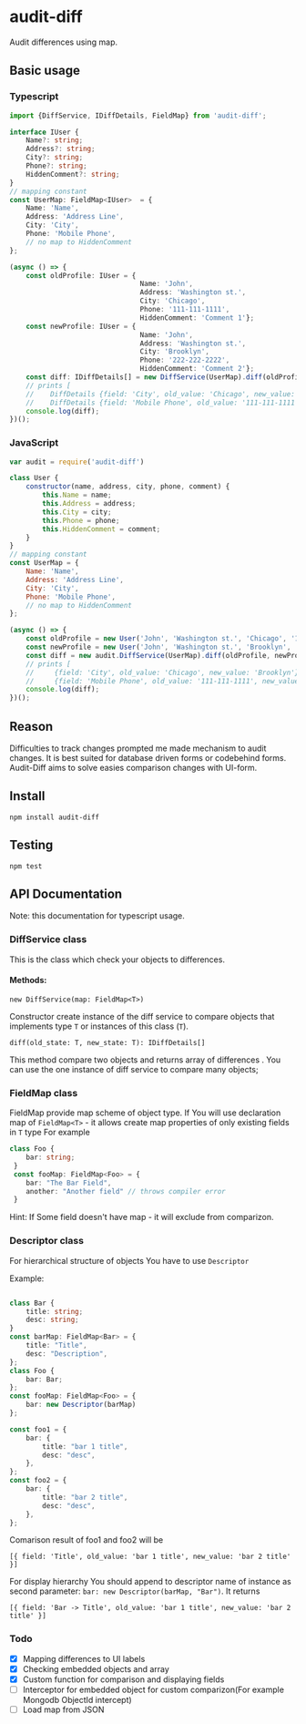 # audit-diff
Audit differences using map.

## Basic usage 
### Typescript

```typescript
import {DiffService, IDiffDetails, FieldMap} from 'audit-diff';

interface IUser {
    Name?: string;
    Address?: string;
    City?: string;
    Phone?: string;
    HiddenComment?: string;
}
// mapping constant
const UserMap: FieldMap<IUser>  = {
    Name: 'Name',
    Address: 'Address Line',
    City: 'City',
    Phone: 'Mobile Phone',
    // no map to HiddenComment
};

(async () => {
    const oldProfile: IUser = {
                                Name: 'John',
                                Address: 'Washington st.',
                                City: 'Chicago',
                                Phone: '111-111-1111',
                                HiddenComment: 'Comment 1'};
    const newProfile: IUser = {
                                Name: 'John',
                                Address: 'Washington st.',
                                City: 'Brooklyn',
                                Phone: '222-222-2222',
                                HiddenComment: 'Comment 2'};
    const diff: IDiffDetails[] = new DiffService(UserMap).diff(oldProfile, newProfile);
    // prints [ 
    //    DiffDetails {field: 'City', old_value: 'Chicago', new_value: 'Brooklyn'},
    //    DiffDetails {field: 'Mobile Phone', old_value: '111-111-1111', new_value: '222-222-2222'} ]
    console.log(diff);
})();


```

### JavaScript 
```javascript
var audit = require('audit-diff')

class User {
    constructor(name, address, city, phone, comment) {
        this.Name = name;
        this.Address = address;
        this.City = city;
        this.Phone = phone;
        this.HiddenComment = comment;
    }
}
// mapping constant
const UserMap = {
    Name: 'Name',
    Address: 'Address Line',
    City: 'City',
    Phone: 'Mobile Phone',
    // no map to HiddenComment
};

(async () => {
    const oldProfile = new User('John', 'Washington st.', 'Chicago', '111-111-1111', 'Comment 1');
    const newProfile = new User('John', 'Washington st.', 'Brooklyn', '222-222-2222', 'Comment 2');
    const diff = new audit.DiffService(UserMap).diff(oldProfile, newProfile);
    // prints [ 
    //     {field: 'City', old_value: 'Chicago', new_value: 'Brooklyn'},
    //     {field: 'Mobile Phone', old_value: '111-111-1111', new_value: '222-222-2222'} ]
    console.log(diff);
})();
```

## Reason

Difficulties to track changes prompted me made mechanism to audit changes. It is best suited for database driven forms or codebehind forms.
Audit-Diff  aims to solve easies comparison changes with UI-form.

## Install

`npm install audit-diff`

## Testing

`npm test`

## API Documentation
Note: this documentation for typescript usage.

### DiffService class

This is the class which check your objects to differences.

#### Methods:

`new DiffService(map: FieldMap<T>)`

Constructor create instance of the diff service to compare objects that implements type `T` or instances of this class (`T`).


`diff(old_state: T, new_state: T): IDiffDetails[]`

This method compare two objects and returns array of differences .
You can use the one instance of diff service to compare many objects;

### FieldMap class

FieldMap provide map scheme of object type.
If You will use declaration map of `FieldMap<T>`  - it allows create map properties of only existing fields in `T` type
For example
```typescript
class Foo {
    bar: string;
 }
 const fooMap: FieldMap<Foo> = {
    bar: "The Bar Field",
    another: "Another field" // throws compiler error
 }
 ```
Hint: If Some field doesn't have map  - it will exclude from comparizon.

### Descriptor class
For hierarchical structure of objects You have to use `Descriptor`

Example: 
```typescript

class Bar {
    title: string;
    desc: string;
}
const barMap: FieldMap<Bar> = {
    title: "Title",
    desc: "Description",
};
class Foo {
    bar: Bar;
};
const fooMap: FieldMap<Foo> = {
    bar: new Descriptor(barMap)
};

const foo1 = {
    bar: {
        title: "bar 1 title",
        desc: "desc",
    },
};
const foo2 = {
    bar: {
        title: "bar 2 title",
        desc: "desc",
    },
};
```
Comarison result of foo1 and foo2 will be 

` [{
        field: 'Title',
        old_value: 'bar 1 title',
        new_value: 'bar 2 title'
    }] `

For display hierarchy You should append to descriptor name of instance as second parameter: 
`bar: new Descriptor(barMap, "Bar")`. It returns 

` [{
        field: 'Bar -> Title',
        old_value: 'bar 1 title',
        new_value: 'bar 2 title'
    }] `

### Todo
- [x] Mapping differences to UI labels
- [x] Checking embedded objects and array
- [x] Custom function for comparison and displaying fields
- [ ] Interceptor for embedded object for custom comparizon(For example Mongodb ObjectId intercept)
- [ ] Load map from JSON
